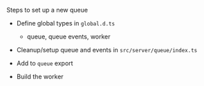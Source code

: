 Steps to set up a new queue

- Define global types in `global.d.ts`

  - queue, queue events, worker

- Cleanup/setup queue and events in `src/server/queue/index.ts`
- Add to `queue` export

- Build the worker
